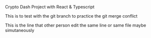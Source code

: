 Crypto Dash Project with React & Typescript

This is to test with the git branch to practice the git merge conflict

This is the line that other person edit the same line or same file maybe simutaneously

